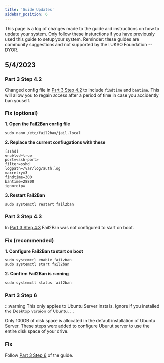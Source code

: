 ```yaml
---
title: 'Guide Updates'
sidebar_position: 6
---
```

This page is a log of changes made to the guide and instructions on how to update your system. Only follow these insturctions if you have previously used this guide to setup your system. Reminder: these guides are community suggestions and not supported by the LUKSO Foundation -- DYOR.


## 5/4/2023

### Part 3 Step 4.2

Changed config file in [Part 3 Step 4.2](settings-security#42---configure-fail2ban) to include `findtime` and `bantime`. This will allow you to regain access after a period of time in case you accidently ban youself.

### Fix (optional)

**1. Open the Fail2Ban config file**

```
sudo nano /etc/fail2ban/jail.local
```

**2. Replace the current confiugations with these**

```
[sshd]
enabled=true
port=<ssh-port>
filter=sshd
logpath=/var/log/auth.log
maxretry=3
findtime=300
bantime=28800
ignoreip=
```
**3. Restart Fail2Ban**

```
sudo systemctl restart fail2ban
```

### Part 3 Step 4.3

In [Part 3 Step 4.3](settings-security#43---start-the-service) Fail2Ban was not configured to start on boot.

### Fix (recommended)

**1. Configure Fail2Ban to start on boot**

```
sudo systemctl enable fail2ban
sudo systemctl start fail2ban
```

**2. Confirm Fail2Ban is running**
```
sudo systemctl status fail2ban
```



### Part 3 Step 6
:::warning
This only applies to Ubuntu Server installs. Ignore if you installed the Desktop version of Ubuntu.
:::

Only 100GB of disk space is allocated in the default installation of Ubuntu Server. These steps were added to configure Ubunut server to use the entire disk space of your drive.

### Fix

Follow [Part 3 Step 6](settings-security#step-6---resize-disk-volume-server-install-only) of the guide.